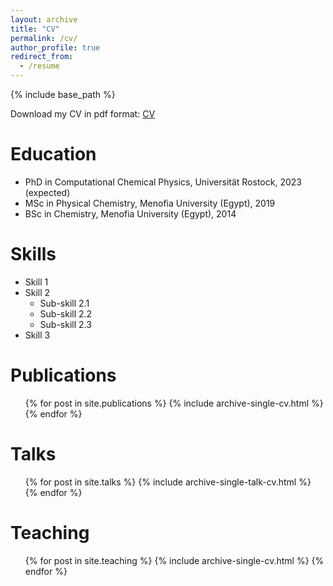```yaml
---
layout: archive
title: "CV"
permalink: /cv/
author_profile: true
redirect_from:
  - /resume
---
```


{% include base_path %}

Download my CV in pdf format: [CV](/Meshhal_cv_Feb2022.pdf)

Education
======
* PhD in Computational Chemical Physics, Universität Rostock, 2023 (expected)
* MSc in Physical Chemistry, Menofia University (Egypt), 2019
* BSc in Chemistry,  Menofia University (Egypt), 2014
  
Skills
======
* Skill 1
* Skill 2
  * Sub-skill 2.1
  * Sub-skill 2.2
  * Sub-skill 2.3
* Skill 3

Publications
======
  <ul>{% for post in site.publications %}
    {% include archive-single-cv.html %}
  {% endfor %}</ul>
  
Talks
======
  <ul>{% for post in site.talks %}
    {% include archive-single-talk-cv.html %}
  {% endfor %}</ul>
  
Teaching
======
  <ul>{% for post in site.teaching %}
    {% include archive-single-cv.html %}
  {% endfor %}</ul>

